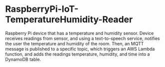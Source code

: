 # RaspberryPi-IoT-TemperatureHumidity-Reader
Raspberry Pi device that has a temperature and humidity sensor. Device receives readings from sensor, and using a text-to-speech service, notifies the user the temperature and humidity of the room. Then, an MQTT message is published to a specific topic, which triggers an AWS Lambda function, and adds the readings temperature, humidity, and time into a DynamoDB table.
